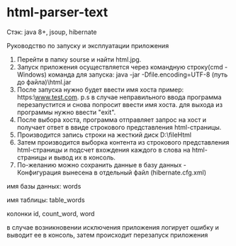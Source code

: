 # html-parser-text

Стэк: java 8+, jsoup, hibernate

Руководство по запуску и эксплуатации приложения 
1. Перейти в папку sourse и найти html.jpg.
2. Запуск приложения осуществляется через командную строку(cmd - Windows)
команда для запуска: java -jar -Dfile.encoding=UTF-8 (путь до файла)\html.jar
3. После запуска нужно будет ввести имя хоста
пример: https:\\www.test.com.
p.s в случае неправильного ввода программа перезапустится 
и снова попросит ввести имя хоста.
для выхода из программы нужно ввести "exit".
4. После выбора хоста, программа отправляет запрос на хост и 
получает ответ в ввиде строкового представления html-страницы.
5. Производится запись строки на жесткий диск D:\fileHtml
6. Затем производится выборка контента из строкового представления html-страницы
и подсчет вхождения каждого в слова на html- страницы и вывод их в консоль.
7. По-желанию можно сохранить данные в базу данных - Конфигурация вынесена в отдельный файл (hibernate.cfg.xml)
<p>имя базы данных: words</p>
<p>имя таблицы: table_words</p>
<p>колонки id, count_word, word</p>
<p>в случае возникновении исключения приложения логирует ошибку и выводит ее в консоль, затем происходит перезапуск приложения</p>
